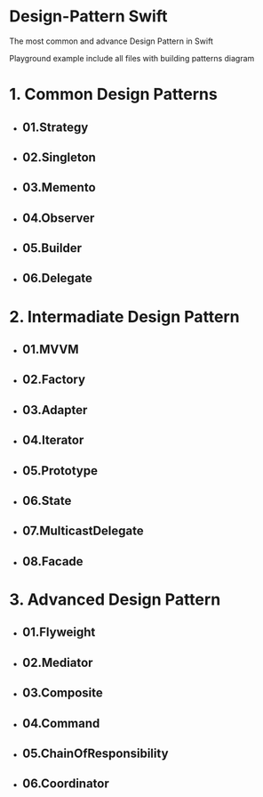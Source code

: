 # Design-Pattern Swift
The most common and advance Design Pattern in Swift

Playground example include all files with building patterns diagram

# 1. Common Design Patterns

   * ## 01.Strategy
   * ## 02.Singleton
   * ## 03.Memento
   * ## 04.Observer
   * ## 05.Builder
   * ## 06.Delegate
   
# 2. Intermadiate Design Pattern
   * ## 01.MVVM
   * ## 02.Factory
   * ## 03.Adapter
   * ## 04.Iterator
   * ## 05.Prototype
   * ## 06.State
   * ## 07.MulticastDelegate
   * ## 08.Facade
# 3. Advanced Design Pattern
   * ## 01.Flyweight
   * ## 02.Mediator
   * ## 03.Composite
   * ## 04.Command
   * ## 05.ChainOfResponsibility
   * ## 06.Coordinator
   
